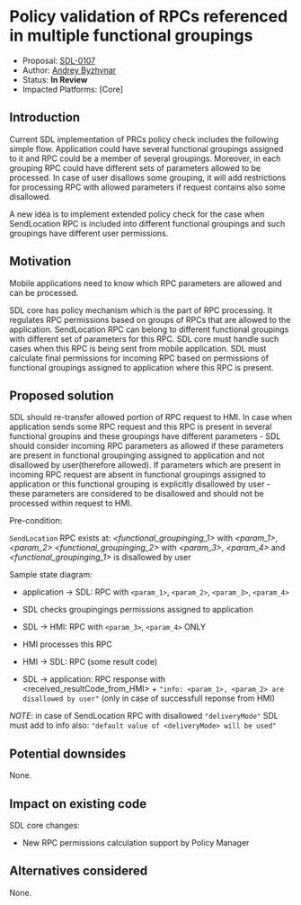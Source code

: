 # Policy validation of RPCs referenced in multiple functional groupings

* Proposal: [SDL-0107](0107-Policy-validation-of-RPCs-referenced-in-multiple-functional-groupings.md)
* Author: [Andrey Byzhynar](https://github.com/abyzhynar)
* Status: **In Review**
* Impacted Platforms: [Core]

## Introduction
Current SDL implementation of PRCs policy check includes the following simple flow. Application could have several functional groupings assigned to it and RPC could be a member of several groupings. Moreover, in each grouping RPC could have different sets of parameters allowed to be processed. In case of user disallows some grouping, it will add restrictions for processing RPC with allowed parameters if request contains also some disallowed.

A new idea is to implement extended policy check for the case when SendLocation RPC is included into different functional groupings and such groupings have different user permissions. 

## Motivation

Mobile applications need to know which RPC parameters are allowed and can be processed. 

SDL core has policy mechanism which is the part of RPC processing. It regulates RPC permissions based on groups of RPCs that are allowed to the application. 
SendLocation RPC can belong to different functional groupings with different set of parameters for this RPC. SDL core must handle such cases when this RPC is being sent from mobile application. SDL must calculate final permissions for incoming RPC based on permissions of functional groupings assigned to application where this RPC is present.


## Proposed solution

SDL should re-transfer allowed portion of RPC request to HMI. 
In case when application sends some RPC request and this RPC is present in several functional groupins and these groupings have different parameters - SDL should consider incoming RPC parameters as allowed if these parameters are present 
in functional groupinging assigned to application and not disallowed by user(therefore allowed). If parameters which are present in incoming RPC request are absent in functional groupings assigned to application or this functional grouping is explicitly disallowed by user - these parameters are considered to be disallowed and should not be processed within request to HMI. 

Pre-condition: 

`SendLocation` RPC exists at:
*<functional_groupinging_1>* with *<param_1>*, *<param_2>*
*<functional_groupinging_2>* with *<param_3>*, *<param_4>*
and *<functional_groupinging_1>* is disallowed by user

Sample state diagram:

* application -> SDL: RPC with `<param_1>`, `<param_2>`, `<param_3>`, `<param_4>`

* SDL checks groupingings permissions assigned to application 

* SDL -> HMI: RPC with `<param_3>`, `<param_4>` ONLY

* HMI processes this RPC

* HMI -> SDL: RPC (some result code) 

* SDL -> application: RPC response with <received_resultCode_from_HMI> + `"info: <param_1>, <param_2> are disallowed by user"` (only in case of successfull reponse from HMI)


*NOTE*: in case of SendLocation RPC with disallowed `"deliveryMode"` SDL must add to info also: `"default value of <deliveryMode> will be used"` 
  
## Potential downsides
None.

## Impact on existing code

SDL core changes:
- New RPC permissions calculation support by Policy Manager

## Alternatives considered
None.
